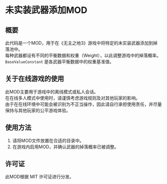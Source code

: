 # 未实装武器添加MOD

## 概要
此代码是一个MOD，用于在《无主之地3》游戏中将特定的未实装武器添加到掉落池中。  
每种武器都设有不同的平衡数据和权重（Weight），以此调整游戏中的掉落概率。  
`BaseValueConstant` 是各武器平衡数据中的权重基准值。

## 关于在线游戏的使用
此MOD主要用于游戏中的离线模式或私人会话。  
在在线多人模式中使用时，请谨慎考虑游戏规则及对其他玩家的影响。  
由于在在线环境中可能会被识别为不正当操作，因此请自行承担使用责任，并尽量保持与其他玩家的公平游戏体验。

## 使用方法
1. 请将MOD文件放置在合适的目录中。
2. 在游戏内启用MOD，并确认武器的掉落概率已被调整。

## 许可证
此MOD根据 MIT 许可证进行分发。